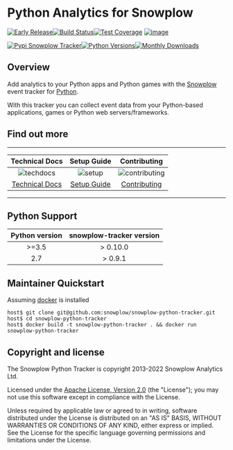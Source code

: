 Python Analytics for Snowplow
=============================

[![Early Release](https://img.shields.io/static/v1?style=flat&label=Snowplow&message=Early%20Release&color=014477&labelColor=9ba0aa&logo=data:image/png;base64,iVBORw0KGgoAAAANSUhEUgAAABAAAAAQCAMAAAAoLQ9TAAAAeFBMVEVMaXGXANeYANeXANZbAJmXANeUANSQAM+XANeMAMpaAJhZAJeZANiXANaXANaOAM2WANVnAKWXANZ9ALtmAKVaAJmXANZaAJlXAJZdAJxaAJlZAJdbAJlbAJmQAM+UANKZANhhAJ+EAL+BAL9oAKZnAKVjAKF1ALNBd8J1AAAAKHRSTlMAa1hWXyteBTQJIEwRgUh2JjJon21wcBgNfmc+JlOBQjwezWF2l5dXzkW3/wAAAHpJREFUeNokhQOCA1EAxTL85hi7dXv/E5YPCYBq5DeN4pcqV1XbtW/xTVMIMAZE0cBHEaZhBmIQwCFofeprPUHqjmD/+7peztd62dWQRkvrQayXkn01f/gWp2CrxfjY7rcZ5V7DEMDQgmEozFpZqLUYDsNwOqbnMLwPAJEwCopZxKttAAAAAElFTkSuQmCC)](https://docs.snowplow.io/docs/collecting-data/collecting-from-own-applications/tracker-maintenance-classification/)[![Build Status](https://github.com/snowplow/snowplow-python-tracker/actions/workflows/ci.yml/badge.svg)](https://github.com/snowplow/snowplow-python-tracker/actions)[![Test Coverage](https://img.shields.io/coveralls/github/snowplow/snowplow-python-tracker)](https://coveralls.io/github/snowplow/snowplow-python-tracker?branch=master) [![image](http://img.shields.io/badge/license-Apache--2-blue.svg?style=flat)](http://www.apache.org/licenses/LICENSE-2.0)


[![Pypi Snowplow Tracker](https://img.shields.io/pypi/v/snowplow-tracker)](https://pypi.org/project/snowplow-tracker/)[![Python Versions](https://img.shields.io/pypi/pyversions/snowplow-tracker)](https://pypi.org/project/snowplow-tracker/)[![Monthly Downloads](https://img.shields.io/pypi/dm/snowplow-tracker)](https://pypi.org/project/snowplow-tracker/)

Overview
--------

Add analytics to your Python apps and Python games with the
[Snowplow](http://snowplow.io) event tracker for
[Python](http://python.org).

With this tracker you can collect event data from your Python-based
applications, games or Python web servers/frameworks.

Find out more
-------------

  ------------------------------------------------------------------------------------------------------------------------------------------------------------------------------------------------------------------------------------------------------------------------------------

  | Technical Docs | Setup Guide  | Contributing |
  |     :----:     |     :----:   |     :----:   |
  | ![techdocs](https://d3i6fms1cm1j0i.cloudfront.net/github/images/techdocs.png) | ![setup](https://d3i6fms1cm1j0i.cloudfront.net/github/images/setup.png) |                                                ![contributing](https://d3i6fms1cm1j0i.cloudfront.net/github/images/contributing.png) |
  | [Technical Docs](https://docs.snowplow.io/docs/collecting-data/collecting-from-own-applications/python-tracker/) | [Setup Guide](https://docs.snowplow.io/docs/collecting-data/collecting-from-own-applications/python-tracker/setup/)| [Contributing](https://github.com/snowplow/snowplow-python-tracker/blob/master/CONTRIBUTING.md) |                                                                              
  --------------------------------------------------------------------------------------------------------------------------------------------------------------------------------------------------------------------------------------------------------------------------------------------------------------------------------------------

Python Support
--------------

| Python version | snowplow-tracker version |
|     :----:     |     :----:               |
| \>=3.5         | > 0.10.0                 |
| 2.7            | > 0.9.1                  |

Maintainer Quickstart
---------------------

Assuming [docker](https://www.docker.com/) is installed

    host$ git clone git@github.com:snowplow/snowplow-python-tracker.git
    host$ cd snowplow-python-tracker
    host$ docker build -t snowplow-python-tracker . && docker run snowplow-python-tracker

Copyright and license
---------------------

The Snowplow Python Tracker is copyright 2013-2022 Snowplow Analytics
Ltd.

Licensed under the [Apache License, Version
2.0](http://www.apache.org/licenses/LICENSE-2.0) (the \"License\"); you
may not use this software except in compliance with the License.

Unless required by applicable law or agreed to in writing, software
distributed under the License is distributed on an \"AS IS\" BASIS,
WITHOUT WARRANTIES OR CONDITIONS OF ANY KIND, either express or implied.
See the License for the specific language governing permissions and
limitations under the License.
